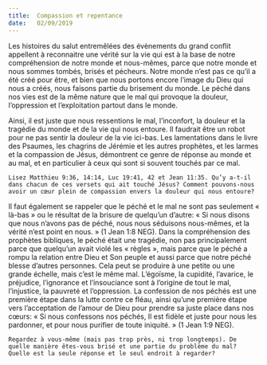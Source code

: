 ```yaml
---
title:  Compassion et repentance
date:   02/09/2019
---
```


Les histoires du salut entremêlées des évènements du grand conflit appellent à reconnaitre une vérité sur la vie qui est à la base de notre compréhension de notre monde et nous-mêmes, parce que notre monde et nous sommes tombés, brisés et pécheurs. Notre monde n’est pas ce qu’il a été créé pour être, et bien que nous portons encore l’image du Dieu qui nous a créés, nous faisons partie du brisement du monde. Le péché dans nos vies est de la même nature que le mal qui provoque la douleur, l’oppression et l’exploitation partout dans le monde.

Ainsi, il est juste que nous ressentions le mal, l’inconfort, la douleur et la tragédie du monde et de la vie qui nous entoure. Il faudrait être un robot pour ne pas sentir la douleur de la vie ici-bas. Les lamentations dans le livre des Psaumes, les chagrins de Jérémie et les autres prophètes, et les larmes et la compassion de Jésus, démontrent ce genre de réponse au monde et au mal, et en particulier à ceux qui sont si souvent touchés par ce mal.

`Lisez Matthieu 9:36, 14:14, Luc 19:41, 42 et Jean 11:35. Qu’y a-t-il dans chacun de ces versets qui ait touché Jésus? Comment pouvons-nous avoir un cœur plein de compassion envers la douleur qui nous entoure?`

Il faut également se rappeler que le péché et le mal ne sont pas seulement « là-bas » ou le résultat de la brisure de quelqu’un d’autre: « Si nous disons que nous n’avons pas de péché, nous nous séduisons nous-mêmes, et la vérité n’est point en nous. » (1 Jean 1:8 NEG). Dans la compréhension des prophètes bibliques, le péché était une tragédie, non pas principalement parce que quelqu’un avait violé les « règles », mais parce que le péché a rompu la relation entre Dieu et Son peuple et aussi parce que notre péché blesse d’autres personnes. Cela peut se produire à une petite ou une grande échelle, mais c’est le même mal. L’égoïsme, la cupidité, l’avarice, le préjudice, l’ignorance et l’insouciance sont à l’origine de tout le mal, l’injustice, la pauvreté et l’oppression. La confession de nos péchés est une première étape dans la lutte contre ce fléau, ainsi qu’une première étape vers l’acceptation de l’amour de Dieu pour prendre sa juste place dans nos cœurs: « Si nous confessons nos péchés, Il est fidèle et juste pour nous les pardonner, et pour nous purifier de toute iniquité. » (1 Jean 1:9 NEG).

`Regardez à vous-même (mais pas trop près, ni trop longtemps). De quelle manière êtes-vous brisé et une partie du problème du mal? Quelle est la seule réponse et le seul endroit à regarder?`